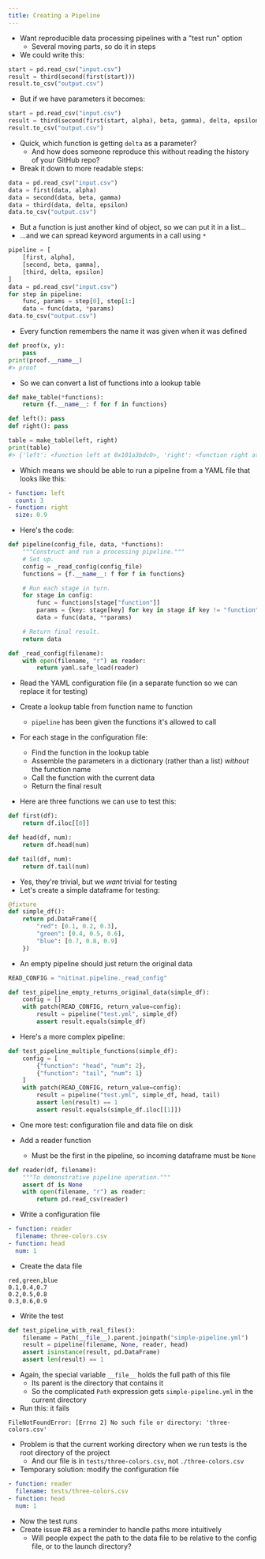 ```yaml
---
title: Creating a Pipeline
---
```


-   Want reproducible data processing pipelines with a "test run" option
    -   Several moving parts, so do it in steps
-   We could write this:

```python
start = pd.read_csv("input.csv")
result = third(second(first(start)))
result.to_csv("output.csv")
```

-   But if we have parameters it becomes:

```python
start = pd.read_csv("input.csv")
result = third(second(first(start, alpha), beta, gamma), delta, epsilon)
result.to_csv("output.csv")
```

-   Quick, which function is getting `delta` as a parameter?
    -   And how does someone reproduce this without reading the history of your GitHub repo?
-   Break it down to more readable steps:

```python
data = pd.read_csv("input.csv")
data = first(data, alpha)
data = second(data, beta, gamma)
data = third(data, delta, epsilon)
data.to_csv("output.csv")
```

-   But a function is just another kind of object, so we can put it in a list...
-   ...and we can spread keyword arguments in a call using `*`

```python
pipeline = [
    [first, alpha],
    [second, beta, gamma],
    [third, delta, epsilon]
]
data = pd.read_csv("input.csv")
for step in pipeline:
    func, params = step[0], step[1:]
    data = func(data, *params)
data.to_csv("output.csv")
```

-   Every function remembers the name it was given when it was defined

```python
def proof(x, y):
    pass
print(proof.__name__)
#> proof
```

-   So we can convert a list of functions into a lookup table

```python
def make_table(*functions):
    return {f.__name__: f for f in functions}

def left(): pass
def right(): pass

table = make_table(left, right)
print(table)
#> {'left': <function left at 0x101a3bdc0>, 'right': <function right at 0x101a3bee0>}
```

-   Which means we should be able to run a pipeline from a YAML file that looks like this:

```yaml
- function: left
  count: 3
- function: right
  size: 0.9
```

-   Here's the code:

```python
def pipeline(config_file, data, *functions):
    """Construct and run a processing pipeline."""
    # Set up.
    config = _read_config(config_file)
    functions = {f.__name__: f for f in functions}

    # Run each stage in turn.
    for stage in config:
        func = functions[stage["function"]]
        params = {key: stage[key] for key in stage if key != "function"}
        data = func(data, **params)

    # Return final result.
    return data

def _read_config(filename):
    with open(filename, "r") as reader:
        return yaml.safe_load(reader)
```

-   Read the YAML configuration file (in a separate function so we can replace it for testing)
-   Create a lookup table from function name to function
    -   `pipeline` has been given the functions it's allowed to call
-   For each stage in the configuration file:
    -   Find the function in the lookup table
    -   Assemble the parameters in a dictionary (rather than a list) *without* the function name
    -   Call the function with the current data
    -   Return the final result

-   Here are three functions we can use to test this:

```python
def first(df):
    return df.iloc[[0]]

def head(df, num):
    return df.head(num)

def tail(df, num):
    return df.tail(num)
```

-   Yes, they're trivial, but we *want* trivial for testing
-   Let's create a simple dataframe for testing:

```python
@fixture
def simple_df():
    return pd.DataFrame({
        "red": [0.1, 0.2, 0.3],
        "green": [0.4, 0.5, 0.6],
        "blue": [0.7, 0.8, 0.9]
    })
```

-   An empty pipeline should just return the original data

```python
READ_CONFIG = "nitinat.pipeline._read_config"

def test_pipeline_empty_returns_original_data(simple_df):
    config = []
    with patch(READ_CONFIG, return_value=config):
        result = pipeline("test.yml", simple_df)
        assert result.equals(simple_df)
```

-   Here's a more complex pipeline:

```python
def test_pipeline_multiple_functions(simple_df):
    config = [
        {"function": "head", "num": 2},
        {"function": "tail", "num": 1}
    ]
    with patch(READ_CONFIG, return_value=config):
        result = pipeline("test.yml", simple_df, head, tail)
        assert len(result) == 1
        assert result.equals(simple_df.iloc[[1]])
```

-   One more test: configuration file and data file on disk

-   Add a reader function
    -   Must be the first in the pipeline, so incoming dataframe must be `None`

```python
def reader(df, filename):
    """To demonstrative pipeline operation."""
    assert df is None
    with open(filename, "r") as reader:
        return pd.read_csv(reader)
```

-   Write a configuration file

```yaml
- function: reader
  filename: three-colors.csv
- function: head
  num: 1
```

-   Create the data file

```
red,green,blue
0.1,0.4,0.7
0.2,0.5,0.8
0.3,0.6,0.9
```

-   Write the test

```python
def test_pipeline_with_real_files():
    filename = Path(__file__).parent.joinpath("simple-pipeline.yml")
    result = pipeline(filename, None, reader, head)
    assert isinstance(result, pd.DataFrame)
    assert len(result) == 1
```

-   Again, the special variable `__file__` holds the full path of this file
    -   Its parent is the directory that contains it
    -   So the complicated `Path` expression gets `simple-pipeline.yml` in the current directory
-   Run this: it fails

```
FileNotFoundError: [Errno 2] No such file or directory: 'three-colors.csv'
```

-   Problem is that the current working directory when we run tests is the root directory of the project
    -   And our file is in `tests/three-colors.csv`, not `./three-colors.csv`
-   Temporary solution: modify the configuration file

```yaml
- function: reader
  filename: tests/three-colors.csv
- function: head
  num: 1
```

-   Now the test runs
-   Create issue #8 as a reminder to handle paths more intuitively
    -   Will people expect the path to the data file to be relative to the config file, or to the launch directory?
